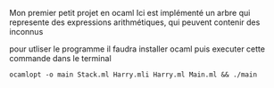 Mon premier petit projet en ocaml 
Ici est implémenté un arbre qui represente des expressions arithmétiques, 
qui peuvent contenir des inconnus

pour utliser le programme il faudra installer ocaml 
puis executer cette commande dans le terminal 

```ocamlopt -o main Stack.ml Harry.mli Harry.ml Main.ml && ./main```

